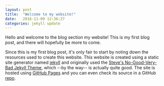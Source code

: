 ```yaml
---
layout: post
title:  "Welcome to my website!"
date:   2016-11-09 12:36:27
categories: jekyll update
---
```

Hello and welcome to the blog section my website!
This is my first blog post, and there will hopefully be more to come.

Since this is my first blog post, it's only fair to start by noting down
the resources used to create this website. This website is created using
a static site generator named <a href="http://jekyllrb.com">jekyll</a>
and originally used the
<a target="_blank" href="https://github.com/svmiller/steve-ngvb-jekyll-template">Steve's No-Good-Very-Bad Jekyll Theme</a>,
which --by the way-- is actually quite good.
The site is hosted using <a target="_blank" href="https://pages.github.com/">GitHub Pages</a>
and you can even check its source in a GitHub <a target="_blank" href="https://github.com/thdiaman/thdiaman.github.io">repo</a>.
